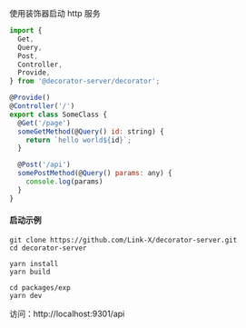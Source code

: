 使用装饰器启动 http 服务

```javascript
import {
  Get,
  Query,
  Post,
  Controller,
  Provide,
} from '@decorator-server/decorator';

@Provide()
@Controller('/')
export class SomeClass {
  @Get('/page')
  someGetMethod(@Query() id: string) {
    return `hello world${id}`;
  }

  @Post('/api')
  somePostMethod(@Query() params: any) {
    console.log(params)
  }
}
```
#### 启动示例
`git clone https://github.com/Link-X/decorator-server.git`  
`cd decorator-server`  

`yarn install`  
`yarn build`  

`cd packages/exp`  
`yarn dev`  

访问：http://localhost:9301/api
